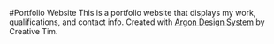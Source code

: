 #Portfolio Website
This is a portfolio website that displays my work, qualifications, and contact info.
Created with [Argon Design System](https://demos.creative-tim.com/argon-design-system/index.html) by Creative Tim.
